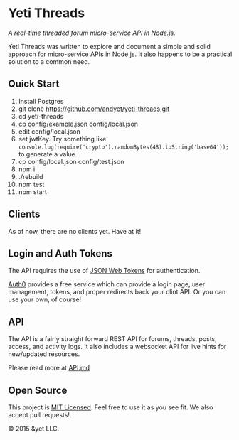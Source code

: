 # Yeti Threads

*A real-time threaded forum micro-service API in Node.js.*

Yeti Threads was written to explore and document a simple and solid approach for micro-service APIs in Node.js. It also happens to be a practical solution to a common need.

## Quick Start

1. Install Postgres
2. git clone https://github.com/andyet/yeti-threads.git
3. cd yeti-threads
4. cp config/example.json config/local.json
5. edit config/local.json
6. set jwtKey. Try something like `console.log(require('crypto').randomBytes(48).toString('base64'));` to generate a value.
7. cp config/local.json config/test.json
8. npm i
9. ./rebuild
10. npm test
11. npm start

## Clients

As of now, there are no clients yet. Have at it!

## Login and Auth Tokens

The API requires the use of [JSON Web Tokens](http://jwt.io/) for authentication.

[Auth0](https://auth0.com) provides a free service which can provide a login page, user management, tokens, and proper redirects back your clint API. Or you can use your own, of course!

## API

The API is a fairly straight forward REST API for forums, threads, posts, access, and activity logs.
It also includes a websocket API for live hints for new/updated resources.

Please read more at [API.md](https://github.com/andyet/yeti-threads/API.md)

## Open Source

This project is [MIT Licensed](https://github.com/andyet/yeti-threads/LICENSE).
Feel free to use it as you see fit.
We also accept pull requests!

© 2015 &yet LLC.
